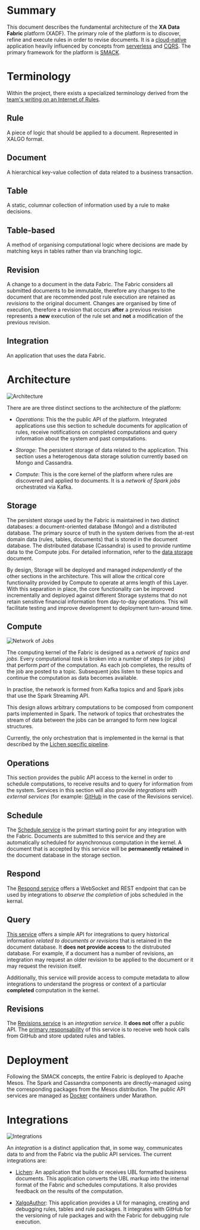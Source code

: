 # Summary

This document describes the fundamental architecture of the **XA Data
Fabric** platform (XADF). The primary role of the platform is to
discover, refine and execute rules in order to revise documents. It is
a [cloud-native](https://www.cncf.io/about/faq/) application heavily
influenced by concepts from
[serverless](https://github.com/cncf/wg-serverless/tree/master/whitepaper)
and
[CQRS](https://en.wikipedia.org/wiki/Command–query_separation). The
primary framework for the platform is
[SMACK](mesosphere.com/blog/smack-stack-new-lamp-stack/).

# Terminology

Within the project, there exists a specialized terminology derived
from the [team's writing on an Internet of
Rules](https://internetofrules.org/).

## Rule

A piece of logic that should be applied to a document. Represented in
XALGO format.

## Document

A hierarchical key-value collection of data related to a business
transaction.

## Table

A static, columnar collection of information used by a rule to make
decisions.

## Table-based

A method of organising computational logic where decisions are made by
matching keys in tables rather than via branching logic.

## Revision

A change to a document in the data Fabric. The Fabric considers all
submitted documents to be immutable, therefore any changes to the
document that are recommended post rule execution are retained as
*revisions* to the original document. Changes are organised by time of
execution, therefore a revision that occurs **after** a previous
revision represents a **new** execution of the rule set and **not** a
modification of the previous revision.

## Integration

An application that uses the data Fabric.

# Architecture

![Architecture](xa.data.fabric.svg)

There are are three distinct sections to the architecture of the platform:

* *Operations*: This the the public API of the platform. Integrated
  applications use this section to schedule documents for application
  of rules, receive notifications on completed computations and query
  information about the system and past computations.
  
* *Storage*: The persistent storage of data related to the
  application. This section uses a heterogenous data storage solution
  currently based on Mongo and Cassandra.
  
* *Compute*: This is the core kernel of the platform where rules are
  discovered and applied to documents. It is a *network of Spark jobs*
  orchestrated via Kafka.

## Storage

The persistent storage used by the Fabric is maintained in two
distinct databases: a document-oriented database (Mongo) and a
distributed database. The primary source of truth in the system
derives from the at-rest domain data (rules, tables, documents) that
is stored in the document database. The distributed database
(Cassandra) is used to provide runtime data to the Compute jobs. For
detailed information, refer to the [data storage](./data.storage.md)
document.

By design, Storage will be deployed and managed *independently* of the
other sections in the architecture. This will allow the critical core
functionality provided by Compute to operate at arms length of this
Layer. With this separation in place, the core functionality can be
improved incrementally and deployed against different Storage systems
that do not retain sensitive financial information from day-to-day
operations. This will facilitate testing and improve development to
deployment turn-around time.

## Compute

![Network of Jobs](job.network.svg)

The computing kernel of the Fabric is designed as a *network of topics
and jobs*. Every computational *task* is broken into a number of steps
(or jobs) that perform *part* of the computation. As each job
completes, the results of the job are posted to a topic. Subsequent
jobs listen to these topics and continue the computation as data
becomes available.

In practise, the network is formed from Kafka topics and and Spark
jobs that use the Spark Streaming API.

This design allows arbitrary computations to be composed from
component parts implemented in Spark. The network of topics that
orchestrates the stream of data between the jobs can be arranged to
form new logical structures.

Currently, the only orchestration that is implemented in the kernal is
that described by the [Lichen specific pipeline](./pipeline.md).

## Operations

This section provides the public API access to the kernel in order to
schedule computations, to receive results and to query for information
from the system. Services in this section will also provide
*integrations with external services* (for example:
[GitHub](./xalgo.md#packaging) in the case of the Revisions service).

## Schedule

The [Schedule service](https://github.com/Xalgorithms/xadf-schedule)
is the primart starting point for any integration with the
Fabric. Documents are submitted to this service and they are
automatically scheduled for asynchronous computation in the kernel. A
document that is accepted by this service will be **permanently
retained** in the document database in the storage section.

## Respond

The [Respond service](https://github.com/Xalgorithms/xadf-respond)
offers a WebSocket and REST endpoint that can be used by integrations
to *observe the completion* of jobs scheduled in the kernal.

## Query

[This service](https://github.com/Xalgorithms/xadf-query) offers a
simple API for integrations to query historical information *related
to documents or revisions* that is retained in the document
database. It **does not provide access** to the distrubuted
database. For example, if a document has a number of revisions, an
integration may request an older revision to be applied to the
document or it may request the revision itself.

Additionally, this service will provide access to compute metadata to
allow integrations to understand the progress or context of a
particular **completed** computation in the kernel.

## Revisions

The [Revisions service](https://github.com/Xalgorithms/xadf-revisions)
is an *integration service*. It **does not** offer a public API. The
[primary responsability](./xalgo.md#authoring-and-publishing) of this
service is to receive web hook calls from GitHub and store updated
rules and tables.

# Deployment

Following the SMACK concepts, the entire Fabric is deployed to Apache
Mesos. The Spark and Cassandra components are directly-managed using
the corresponding packages from the Mesos distribution. The public API
services are managed as
[Docker](https://en.wikipedia.org/wiki/Docker_(software)) containers
under Marathon.

# Integrations

![Integrations](xa.integrations.svg)

An *integration* is a distinct application that, in some way,
communicates data to and from the Fabric via the public API
services. The current integrations are:

* [Lichen](./lichen.md): An application that builds or receives UBL
  formatted business documents. This application converts the UBL
  markup into the internal format of the Fabric and schedules
  computations. It also provides feedback on the results of the
  computation.
  
* [XalgoAuthor](./author.md): This application provides a UI for
  managing, creating and debugging rules, tables and rule packages. It
  integrates with GitHub for the versioning of rule packages and with
  the Fabric for debugging rule execution.
